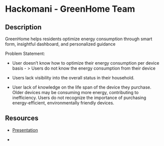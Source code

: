 # Hackomani - GreenHome Team 

## Description

GreenHome helps residents optimize energy consumption through smart form, insightful dashboard, and personalized guidance

Problem Statement:

- User doesn’t know how to optimize their energy consumption per device basis - > Users do not know the energy consumption from their device 

- Users lack visibility into the overall status in their household.

- User lack of knowledge on the life span of the device they purchase. 
Older devices may be consuming more energy, contributing to inefficiency.
Users do not recognize the importance of purchasing energy-efficient, environmentally friendly devices.


## Resources 

- [Presentation](https://docs.google.com/presentation/d/1z_hEcZwHXhuwq4ZuZQlwpGKfXta3pEbbmNFobI161io/edit?usp=sharing)

- 